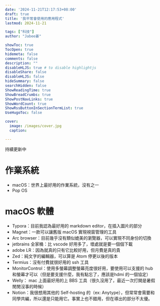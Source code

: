```yaml
---
date: '2024-11-21T12:17:53+08:00'
draft: true
title: '我平常會使用的應用程式'
lastmod: 2024-11-21

tags: ["科技"]
author: "Jabee姜"

showToc: true
TocOpen: true
hidemeta: false
comments: false
description: ""
disableHLJS: true # to disable highlightjs
disableShare: false
disableHLJS: false
hideSummary: false
searchHidden: false
ShowReadingTime: true
ShowBreadCrumbs: true
ShowPostNavLinks: true
ShowWordCount: true
ShowRssButtonInSectionTermList: true
UseHugoToc: false

cover:
  image: /images/cover.jpg
  caption: 

---
```


持續更新中

# 作業系統

- macOS：世界上最好用的作業系統，沒有之一
- Pop OS



# macOS 軟體

- Typora：目前我認為最好用的 markdown editor，在插入圖片的部分
- Magnet：一款可以讓舊版 macOS 實現視窗管理的工具
- Arc browser：目前幾乎沒有類似媲美的瀏覽器，可以實現不同身份的切換
- jetbrains 全家桶：比 vscode 好用多了，壞處就是要一個個下載
- adobe LR：因為就真的只有它比較好用，但月費是真的貴
- Zed：純文字的編輯器，可以算是 Atom 停更以後的版本
- Termius：沒有付費就很好用的 ssh 工具
- MonitorControl：使用多螢幕調整螢幕亮度很好用，要使用可以支援的 hub 和螢幕才可以（但是要支援什麼，我有點忘了，應該是hdmi 的一個協定）
- Welly： mac 上面最好用的上 BBS 工具（很久沒用了，最近一次打開是暑假閒閒沒事的時候）
- Notion：我很想用其他的 Self-hosting 的（ex: Anytype），但常常會需要和同學共編，所以還是只能用它。事實上也不錯用，但在導出的部分不太優。
